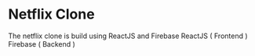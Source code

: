 # Netflix Clone

The netflix clone is build using ReactJS and Firebase 
ReactJS ( Frontend ) 
Firebase ( Backend )
